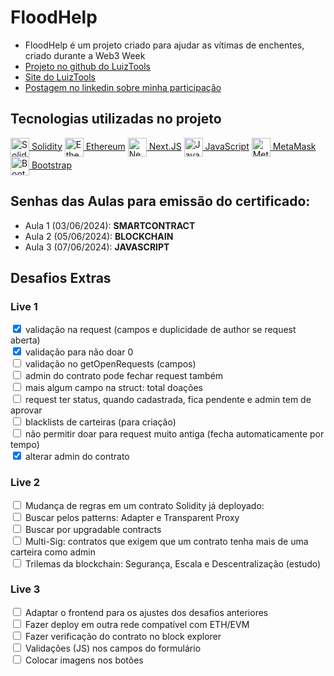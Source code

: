 # FloodHelp

- FloodHelp é um projeto criado para ajudar as vítimas de enchentes, criado durante a Web3 Week
- [Projeto no github do LuizTools](https://github.com/luiztools-cursos/web3-week-4)
- [Site do LuizTools](https://www.luiztools.com.br)
- [Postagem no linkedin sobre minha participação](https://www.linkedin.com/in/filipe-bacof/)

## Tecnologias utilizadas no projeto

[<img alt="Solidity" height="30" width="30" align="center" src="https://solidity-portuguese.readthedocs.io/pt/latest/_images/logo.svg" /> Solidity](https://solidity-portuguese.readthedocs.io/pt/latest/#)
[<img alt="Ethereum" height="30" width="30" align="center" src="https://cdn.iconscout.com/icon/free/png-256/free-ethereum-1824287-1545899.png" /> Ethereum](https://www.google.com/finance/quote/ETH-BRL?sa=X&ved=2ahUKEwjCup3thMaGAxVVpZUCHdzzFeIQ-fUHegQIEBAf)
[<img alt="NextJS" height="30" width="30" align="center" src="https://static-00.iconduck.com/assets.00/nextjs-icon-2048x2048-eugu5rfi.png" /> Next.JS](https://nextjs.org)
[<img alt="Javascript" height="30" width="30" align="center" src="https://upload.wikimedia.org/wikipedia/commons/thumb/9/99/Unofficial_JavaScript_logo_2.svg/1200px-Unofficial_JavaScript_logo_2.svg.png" /> JavaScript](https://developer.mozilla.org/pt-BR/docs/Web/JavaScript)
[<img alt="MetaMask" height="30" width="30" align="center" src="https://upload.wikimedia.org/wikipedia/commons/thumb/3/36/MetaMask_Fox.svg/800px-MetaMask_Fox.svg.png" /> MetaMask](https://metamask.io)
[<img alt="Bootstrap" height="30" width="30" align="center" src="https://upload.wikimedia.org/wikipedia/commons/thumb/b/b2/Bootstrap_logo.svg/640px-Bootstrap_logo.svg.png" /> Bootstrap](https://getbootstrap.com)

## Senhas das Aulas para emissão do certificado:

- Aula 1 (03/06/2024): **SMARTCONTRACT**
- Aula 2 (05/06/2024): **BLOCKCHAIN**
- Aula 3 (07/06/2024): **JAVASCRIPT**

## Desafios Extras

### Live 1

<input type="checkbox" checked /> validação na request (campos e duplicidade de author se request aberta)<br />
<input type="checkbox" checked /> validação para não doar 0<br />
<input type="checkbox" /> validação no getOpenRequests (campos)<br />
<input type="checkbox" /> admin do contrato pode fechar request também<br />
<input type="checkbox" /> mais algum campo na struct: total doações<br />
<input type="checkbox" /> request ter status, quando cadastrada, fica pendente e admin tem de aprovar<br />
<input type="checkbox" /> blacklists de carteiras (para criação)<br />
<input type="checkbox" /> não permitir doar para request muito antiga (fecha automaticamente por tempo)<br />
<input type="checkbox" checked /> alterar admin do contrato<br />

### Live 2

<input type="checkbox" /> Mudança de regras em um contrato Solidity já deployado:<br />
<input type="checkbox" /> Buscar pelos patterns: Adapter e Transparent Proxy<br />
<input type="checkbox" /> Buscar por upgradable contracts<br />
<input type="checkbox" /> Multi-Sig: contratos que exigem que um contrato tenha mais de uma carteira como admin<br />
<input type="checkbox" /> Trilemas da blockchain: Segurança, Escala e Descentralização (estudo)<br />

### Live 3

<input type="checkbox" /> Adaptar o frontend para os ajustes dos desafios anteriores<br />
<input type="checkbox" /> Fazer deploy em outra rede compatível com ETH/EVM<br />
<input type="checkbox" /> Fazer verificação do contrato no block explorer<br />
<input type="checkbox" /> Validações (JS) nos campos do formulário<br />
<input type="checkbox" /> Colocar imagens nos botões<br />
